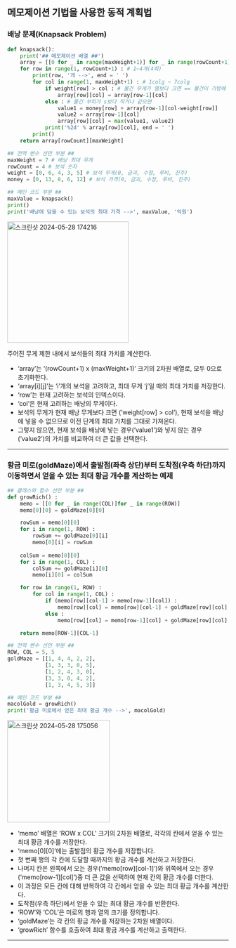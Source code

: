 ## 메모제이션 기법을 사용한 동적 계획법

### 배낭 문제(Knapsack Problem)

```python
def knapsack():
    print('## 메모제이션 배열 ##')
    array = [[0 for _ in range(maxWeight+1)] for _ in range(rowCount+1)]
    for row in range(1, rowCount+1) : # 1~4개(4회)
        print(row, '개 -->', end = ' ')
        for col in range(1, maxWeight+1) : # 1colg ~ 7colg
            if weight[row] > col : # 물건 무게가 열보다 크면 == 물건이 가방에 안 들어가면
                array[row][col] = array[row-1][col]
            else : # 물건 부피가 s보다 작거나 같으면
                value1 = money[row] + array[row-1][col-weight[row]]
                value2 = array[row-1][col]
                array[row][col] = max(value1, value2)
            print('%2d' % array[row][col], end = ' ')
        print()
    return array[rowCount][maxWeight]

## 전역 변수 선언 부분 ##
maxWeight = 7 # 배낭 최대 무게
rowCount = 4 # 보석 숫자
weight = [0, 6, 4, 3, 5] # 보석 무게(0, 금괴, 수정, 루비, 진주)
money = [0, 13, 8, 6, 12] # 보석 가격(0, 금괴, 수정, 루비, 진주)

## 메인 코드 부분 ##
maxValue = knapsack()
print()
print('배낭에 담을 수 있는 보석의 최대 가격 -->', maxValue, '억원')
```

<img width="276" alt="스크린샷 2024-05-28 174216" src="https://github.com/dawoon1229/Python_practice/assets/164113758/8370fe31-2618-445d-80e6-bc4ae204976a">

주어진 무게 제한 내에서 보석들의 최대 가치를 계산한다.

- ‘array’는 ‘(rowCount+1) x (maxWeight+1)’ 크기의 2차원 배열로, 모두 0으로 초기화한다.
- ‘array[i][j]’는 ‘i’개의 보석을 고려하고, 최대 무게 ‘j’일 때의 최대 가치를 저장한다.
- ‘row’는 현재 고려하는 보석의 인덱스이다.
- ‘col’은 현재 고려하는 배낭의 무게이다.
- 보석의 무게가 현재 배낭 무게보다 크면 (’weight[row] > col’), 현재 보석을 배낭에 넣을 수 없으므로 이전 단계의 최대 가치를 그대로 가져온다.
- 그렇지 않으면, 현재 보석을 배낭에 넣는 경우(’value1’)와 넣지 않는 경우(’value2’)의 가치를 비교하여 더 큰 값을 선택한다.

---

### 황금 미로(goldMaze)에서 출발점(좌측 상단)부터 도착점(우측 하단)까지 이동하면서 얻을 수 있는 최대 황금 개수를 계산하는 예제

```python
## 클래스와 함수 선언 부분 ##
def growRich() :
    memo = [[0 for _ in range(COL)]for _ in range(ROW)]
    memo[0][0] = goldMaze[0][0]

    rowSum = memo[0][0]
    for i in range(1, ROW) :
        rowSum += goldMaze[0][i]
        memo[0][i] = rowSum
        
    colSum = memo[0][0]
    for i in range(1, COL) :
        colSum += goldMaze[i][0]
        memo[i][0] = colSum

    for row in range(1, ROW) :
        for col in range(1, COL) :
            if (memo[row][col-1] > memo[row-1][col]) :
                memo[row][col] = memo[row][col-1] + goldMaze[row][col]
            else :
                memo[row][col] = memo[row-1][col] + goldMaze[row][col]

    return memo[ROW-1][COL-1]

## 전역 변수 선언 부분 ##
ROW, COL = 5, 5
goldMaze = [[1, 4, 4, 2, 2],
            [1, 3, 3, 0, 5],
            [1, 2, 4, 3, 0],
            [3, 3, 0, 4, 2],
            [1, 3, 4, 5, 3]]

## 메인 코드 부분 ##
macolGold = growRich()
print('황금 미로에서 얻은 최대 황금 개수 -->', macolGold)
```
<img width="233" alt="스크린샷 2024-05-28 175056" src="https://github.com/dawoon1229/Python_practice/assets/164113758/cc6d0c4f-a060-4184-81df-5e432cca532b">

- ‘memo’ 배열은 ‘ROW x COL’ 크기의 2차원 배열로, 각각의 칸에서 얻을 수 있는 최대 황금 개수를 저장한다.
- ‘memo[0][0]’에는 출발점의 황금 개수를 저장합니다.
- 첫 번째 행의 각 칸에 도달할 때까지의 황금 개수를 계산하고 저장한다.
- 나머지 칸은 왼쪽에서 오는 경우(’memo[row][col-1]’)와 위쪽에서 오는 경우(’memo[row-1][col]’)중 더 큰 값을 선택하여 현재 칸의 황금 개수를 더한다.
- 이 과정은 모든 칸에 대해 반복하여 각 칸에서 얻을 수 있는 최대 황금 개수를 계산한다.
- 도착점(우측 하단)에서 얻을 수 있는 최대 황금 개수를 반환한다.
- ‘ROW’와 ‘COL’은 미로의 행과 열의 크기를 정의합니다.
- ‘goldMaze’는 각 칸의 황금 개수를 저장하는 2차원 배열이다.
- ‘growRich’ 함수를 호출하여 최대 황금 개수를 계산하고 출력한다.

---

